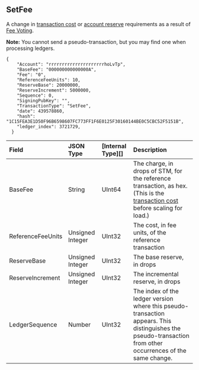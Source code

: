 ## SetFee

A change in [transaction cost](concept-transaction-cost.html) or [account reserve](concept-reserves.html) requirements as a result of [Fee Voting](concept-fee-voting.html).

**Note:** You cannot send a pseudo-transaction, but you may find one when processing ledgers.

```
{
    "Account": "rrrrrrrrrrrrrrrrrrrrrhoLvTp",
    "BaseFee": "000000000000000A",
    "Fee": "0",
    "ReferenceFeeUnits": 10,
    "ReserveBase": 20000000,
    "ReserveIncrement": 5000000,
    "Sequence": 0,
    "SigningPubKey": "",
    "TransactionType": "SetFee",
    "date": 439578860,
    "hash": "1C15FEA3E1D50F96B6598607FC773FF1F6E0125F30160144BE0C5CBC52F5151B",
    "ledger_index": 3721729,
  }
```

| Field             | JSON Type        | [Internal Type][] | Description       |
|:------------------|:-----------------|:------------------|:------------------|
| BaseFee           | String           | UInt64            | The charge, in drops of STM, for the reference transaction, as hex. (This is the [transaction cost](concept-transaction-cost.html) before scaling for load.) |
| ReferenceFeeUnits | Unsigned Integer | UInt32            | The cost, in fee units, of the reference transaction |
| ReserveBase       | Unsigned Integer | UInt32            | The base reserve, in drops |
| ReserveIncrement  | Unsigned Integer | UInt32            | The incremental reserve, in drops |
| LedgerSequence    | Number           | UInt32            | The index of the ledger version where this pseudo-transaction appears. This distinguishes the pseudo-transaction from other occurrences of the same change. |
